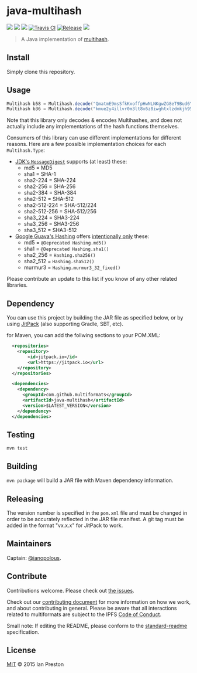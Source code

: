 # java-multihash

[![](https://img.shields.io/badge/made%20by-Protocol%20Labs-blue.svg?style=flat-square)](http://ipn.io)
[![](https://img.shields.io/badge/project-multiformats-blue.svg?style=flat-square)](https://github.com/multiformats/multiformats)
[![](https://img.shields.io/badge/freenode-%23ipfs-blue.svg?style=flat-square)](https://webchat.freenode.net/?channels=%23ipfs)
[![Travis CI](https://img.shields.io/travis/multiformats/java-multihash.svg?style=flat-square&branch=master)](https://travis-ci.org/multiformats/java-multihash)
[![Release](https://jitpack.io/v/multiformats/java-multihash.svg)](https://jitpack.io/#multiformats/java-multihash)
[![](https://img.shields.io/badge/readme%20style-standard-brightgreen.svg?style=flat-square)](https://github.com/RichardLitt/standard-readme)

> A Java implementation of [multihash](https://github.com/multiformats/multihash).

## Install

Simply clone this repository.

## Usage

```java
Multihash b58 = Multihash.decode("QmatmE9msSfkKxoffpHwNLNKgwZG8eT9Bud6YoPab52vpy");
Multihash b36 = Multihash.decode("kmue2y4illvr0m3lt8x6z8iwghtxlzdmkjh957p5rr5cdr9243ugc");
```

Note that this library only decodes & encodes Multihashes, and does not actually include any implementations of the hash functions themselves.

Consumers of this library can use different implementations for different reasons. Here are a few possible implementation choices for each `Multihash.Type`:

* [JDK's `MessageDigest`](https://docs.oracle.com/en/java/javase/21/docs/api/java.base/java/security/MessageDigest.html) supports (at least) these:
  * md5 = MD5
  * sha1 = SHA-1
  * sha2-224 = SHA-224
  * sha2-256 = SHA-256
  * sha2-384 = SHA-384
  * sha2-512 = SHA-512
  * sha2-512-224 = SHA-512/224
  * sha2-512-256 = SHA-512/256
  * sha3_224 = SHA3-224
  * sha3_256 = SHA3-256
  * sha3_512 = SHA3-512
* [Google Guava's Hashing](https://github.com/google/guava/wiki/hashingexplained) offers [intentionally only](https://github.com/google/guava/issues/5990#issuecomment-2571350434) these:
  * md5 = `@Deprecated Hashing.md5()`
  * sha1 = `@Deprecated Hashing.sha1()`
  * sha2_256 = `Hashing.sha256()`
  * sha2_512 = `Hashing.sha512()`
  * murmur3 = `Hashing.murmur3_32_fixed()`

Please contribute an update to this list if you know of any other related libraries.

## Dependency

You can use this project by building the JAR file as specified below, or by using [JitPack](https://jitpack.io/#multiformats/java-multihash/) (also supporting Gradle, SBT, etc).

for Maven, you can add the follwing sections to your POM.XML:

```xml
  <repositories>
    <repository>
        <id>jitpack.io</id>
        <url>https://jitpack.io</url>
    </repository>
  </repositories>

  <dependencies>
    <dependency>
      <groupId>com.github.multiformats</groupId>
      <artifactId>java-multihash</artifactId>
      <version>$LATEST_VERSION</version>
    </dependency>
  </dependencies>
```

## Testing

`mvn test`

## Building

`mvn package` will build a JAR file with Maven dependency information.

## Releasing

The version number is specified in the `pom.xml` file and must be changed in order to be accurately reflected in the JAR file manifest. A git tag must be added in the format "vx.x.x" for JitPack to work.

## Maintainers

Captain: [@ianopolous](https://github.com/ianopolous).

## Contribute

Contributions welcome. Please check out [the issues](https://github.com/multiformats/java-multihash/issues).

Check out our [contributing document](https://github.com/multiformats/multiformats/blob/master/contributing.md) for more information on how we work, and about contributing in general. Please be aware that all interactions related to multiformats are subject to the IPFS [Code of Conduct](https://github.com/ipfs/community/blob/master/code-of-conduct.md).

Small note: If editing the README, please conform to the [standard-readme](https://github.com/RichardLitt/standard-readme) specification.

## License

[MIT](LICENSE) © 2015 Ian Preston
